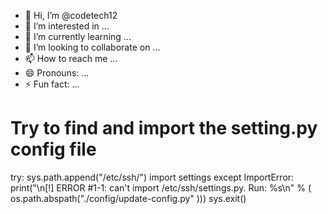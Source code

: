 - 👋 Hi, I’m @codetech12
- 👀 I’m interested in ...
- 🌱 I’m currently learning ...
- 💞️ I’m looking to collaborate on ...
- 📫 How to reach me ...
- 😄 Pronouns: ...
- ⚡ Fun fact: ...

<!---
codetech12/codetech12 is a ✨ special ✨ repository because its `README.md` (this file) appears on your GitHub profile.
You can click the Preview link to take a look at your changes.
--->
# Try to find and import the setting.py config file
try:
    sys.path.append("/etc/ssh/")
    import settings
except ImportError:
    print("\n[!] ERROR #1-1: can't import /etc/ssh/settings.py.   Run:
%s\n" % ( os.path.abspath("./config/update-config.py" )))
   sys.exit()
   
